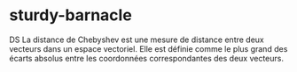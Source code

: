 # sturdy-barnacle
DS 
La distance de Chebyshev est une mesure de distance entre deux vecteurs dans un espace vectoriel. Elle est définie comme le plus grand des écarts absolus entre les coordonnées correspondantes des deux vecteurs.
